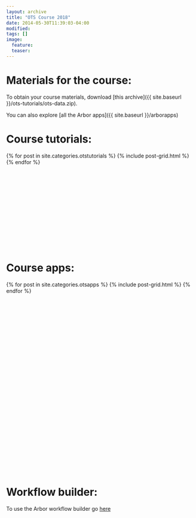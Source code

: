 ```yaml
---
layout: archive
title: "OTS Course 2018"
date: 2014-05-30T11:39:03-04:00
modified:
tags: []
image:
  feature:
  teaser:
---
```


# Materials for the course:

To obtain your course materials, download [this archive]({{ site.baseurl }}/ots-tutorials/ots-data.zip).

You can also explore [all the Arbor apps]({{ site.baseurl }}/arborapps)

# Course tutorials:

<div class="tiles">
{% for post in site.categories.otstutorials %}
  {% include post-grid.html %}
{% endfor %}
</div><!-- /.tiles -->

<br/><br/><br/><br/><br/><br/><br/><br/><br/><br/><br/><br/>


# Course apps:

<div class="tiles">
{% for post in site.categories.otsapps %}
  {% include post-grid.html %}
{% endfor %}
</div><!-- /.tiles -->


<br><br><br><br><br><br><br><br><br><br><br><br><br><br><br>
<br><br><br><br><br><br><br><br><br><br><br><br>


# Workflow builder:

To use the Arbor workflow builder go [here](http://arbor.arborworkflows.com)
